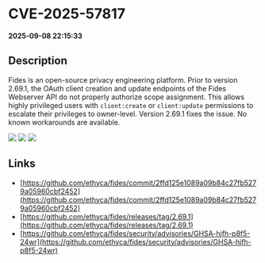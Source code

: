 # CVE-2025-57817

**2025-09-08 22:15:33**

## Description
Fides is an open-source privacy engineering platform. Prior to version 2.69.1, the OAuth client creation and update endpoints of the Fides Webserver API do not properly authorize scope assignment. This allows highly privileged users with `client:create` or `client:update` permissions to escalate their privileges to owner-level. Version 2.69.1 fixes the issue. No known workarounds are available.

![](https://img.shields.io/static/v1?label=Score&message=8.6&color=red)
![](https://img.shields.io/static/v1?label=Severity&message=HIGH&color=red)
![](https://img.shields.io/static/v1?label=CWE&message=Auth&color=green)

## Links
- [https://github.com/ethyca/fides/commit/2ffd125e1089a09b84c27fb5279a05960cbf2452](https://github.com/ethyca/fides/commit/2ffd125e1089a09b84c27fb5279a05960cbf2452)
- [https://github.com/ethyca/fides/releases/tag/2.69.1](https://github.com/ethyca/fides/releases/tag/2.69.1)
- [https://github.com/ethyca/fides/security/advisories/GHSA-hjfh-p8f5-24wr](https://github.com/ethyca/fides/security/advisories/GHSA-hjfh-p8f5-24wr)
